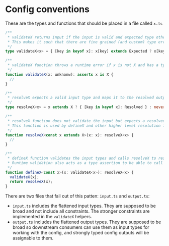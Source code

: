 # Config conventions

These are the types and functions that should be placed in a file called `x.ts`

```ts
/**
 * validateX returns input if the input is valid and expected type otherwise.
 * This makes it such that there are fine grained (and custom) type errors on the input of defineX.
 */
type validateX<x> = { [key in keyof x]: x[key] extends Expected ? x[key] : Expected };

/**
 * validateX function throws a runtime error if x is not X and has a type assertion
 */
function validateX(x: unknonw): asserts x is X {
  //
}

/**
 * resolveX expects a valid input type and maps it to the resolved output type
 */
type resolveX<x> = x extends X ? { [key in keyof x]: Resolved } : never;

/**
 * resolveX function does not validate the input but expects a resolved input.
 * This function is used by defineX and other higher level resolution functions.
 */
function resolveX<const x extends X>(x: x): resolveX<x> {
  //
}

/**
 * defineX function validates the input types and calls resolveX to resolve it.
 * Runtime validation also acts as a type assertion to be able to call the resolvers.
 */
function defineX<const x>(x: validateX<x>): resolveX<x> {
  validateX(x);
  return resolveX(x);
}
```

There are two files that fall out of this patten: `input.ts` and `output.ts`:

- `input.ts` includes the flattened input types. They are supposed to be broad and not include all constraints. The stronger constraints are implemented in the `validateX` helpers.
- `output.ts` includes the flattened output types. They are supposed to be broad so downstream consumers can use them as input types for working with the config, and strongly typed config outputs will be assignable to them.
